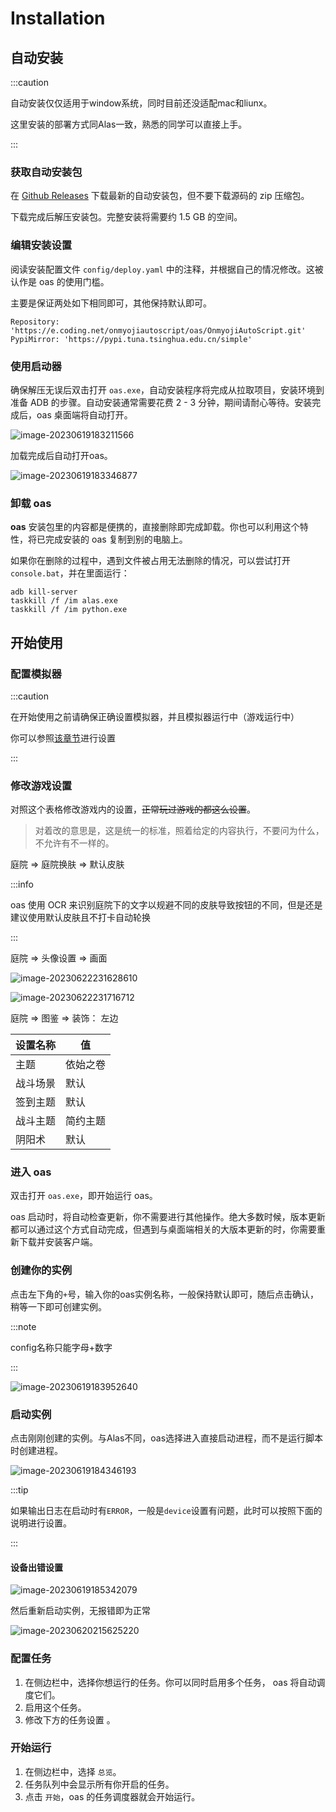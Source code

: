 # Installation

## 自动安装
:::caution

自动安装仅仅适用于window系统，同时目前还没适配mac和liunx。

这里安装的部署方式同Alas一致，熟悉的同学可以直接上手。

:::

### 获取自动安装包

在 [Github Releases](https://github.com/runhey/OnmyojiAutoScript/releases) 下载最新的自动安装包，但不要下载源码的 zip 压缩包。

下载完成后解压安装包。完整安装将需要约 1.5 GB 的空间。



### 编辑安装设置

阅读安装配置文件 `config/deploy.yaml` 中的注释，并根据自己的情况修改。这被认作是 oas 的使用门槛。

主要是保证两处如下相同即可，其他保持默认即可。

```
Repository: 'https://e.coding.net/onmyojiautoscript/oas/OnmyojiAutoScript.git'
PypiMirror: 'https://pypi.tuna.tsinghua.edu.cn/simple'
```



### 使用启动器

确保解压无误后双击打开 `oas.exe`，自动安装程序将完成从拉取项目，安装环境到准备 ADB 的步骤。自动安装通常需要花费 2 - 3 分钟，期间请耐心等待。安装完成后，oas 桌面端将自动打开。

![image-20230619183211566](https://runhey-img-stg1.oss-cn-chengdu.aliyuncs.com/img2/202306191832110.png)

加载完成后自动打开oas。

![image-20230619183346877](https://runhey-img-stg1.oss-cn-chengdu.aliyuncs.com/img2/202306191833988.png)

### 卸载 oas

**oas** 安装包里的内容都是便携的，直接删除即完成卸载。你也可以利用这个特性，将已完成安装的 oas 复制到别的电脑上。

如果你在删除的过程中，遇到文件被占用无法删除的情况，可以尝试打开 `console.bat`，并在里面运行：

```
adb kill-server
taskkill /f /im alas.exe
taskkill /f /im python.exe
```



## 开始使用

### 配置模拟器

:::caution

在开始使用之前请确保正确设置模拟器，并且模拟器运行中（游戏运行中）

你可以参照[该章节](emulator-support.md)进行设置

:::

### 修改游戏设置

对照这个表格修改游戏内的设置，~~正常玩过游戏的都这么设置~~。

> 对着改的意思是，这是统一的标准，照着给定的内容执行，不要问为什么，不允许有不一样的。

庭院 => 庭院换肤 => 默认皮肤 

:::info

oas 使用 OCR 来识别庭院下的文字以规避不同的皮肤导致按钮的不同，但是还是建议使用默认皮肤且不打卡自动轮换

:::

庭院 => 头像设置 => 画面

![image-20230622231628610](https://runhey-img-stg1.oss-cn-chengdu.aliyuncs.com/img2/202306222316047.png)

![image-20230622231716712](https://runhey-img-stg1.oss-cn-chengdu.aliyuncs.com/img2/202306222317916.png)

庭院 => 图鉴 => 装饰： 左边

| 设置名称 | 值       |
| -------- | -------- |
| 主题     | 依始之卷 |
| 战斗场景 | 默认     |
| 签到主题 | 默认     |
| 战斗主题 | 简约主题 |
| 阴阳术   | 默认     |


### 进入 oas

双击打开 `oas.exe`，即开始运行 oas。

oas 启动时，将自动检查更新，你不需要进行其他操作。绝大多数时候，版本更新都可以通过这个方式自动完成，但遇到与桌面端相关的大版本更新的时，你需要重新下载并安装客户端。

### 创建你的实例

点击左下角的`+`号，输入你的oas实例名称，一般保持默认即可，随后点击确认，稍等一下即可创建实例。



:::note

config名称只能字母+数字

:::



![image-20230619183952640](https://runhey-img-stg1.oss-cn-chengdu.aliyuncs.com/img2/202306191839668.png)

### 启动实例

点击刚刚创建的实例。与Alas不同，oas选择进入直接启动进程，而不是运行脚本时创建进程。

![image-20230619184346193](https://runhey-img-stg1.oss-cn-chengdu.aliyuncs.com/img2/202306191843195.png)

:::tip

如果输出日志在启动时有`ERROR`，一般是`device`设置有问题，此时可以按照下面的说明进行设置。

:::

#### 设备出错设置

![image-20230619185342079](https://runhey-img-stg1.oss-cn-chengdu.aliyuncs.com/img2/202306191853864.png)

然后重新启动实例，无报错即为正常

![image-20230620215625220](https://runhey-img-stg1.oss-cn-chengdu.aliyuncs.com/img2/202306202156374.png)

### 配置任务

1. 在侧边栏中，选择你想运行的任务。你可以同时启用多个任务，	oas 将自动调度它们。
2. 启用这个任务。
3. 修改下方的任务设置 。

### 开始运行

1. 在侧边栏中，选择 `总览`。
2. 任务队列中会显示所有你开启的任务。
3. 点击 `开始`，oas 的任务调度器就会开始运行。
